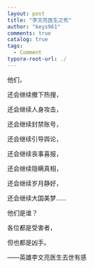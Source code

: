 ```yaml
---
layout: post
title: "李文亮医生之死"
author: "keys961"
comments: true
catalog: true
tags:
  - Comment
typora-root-url: ./
---
```


他们，

还会继续撤下热搜，

还会继续人身攻击，

还会继续封禁账号，

还会继续引导舆论，

还会继续丧事喜报，

还会继续隐瞒真相，

还会继续岁月静好，

还会继续大国美梦……

他们是谁？



各位都是受害者，

但也都是凶手。



——英雄李文亮医生去世有感